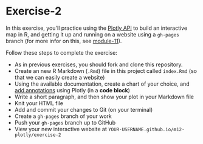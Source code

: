 # Exercise-2
In this exercise, you'll practice using the [Plotly API](https://plot.ly/r/) to build an interactive map in R, and getting it up and running on a website using a `gh-pages` branch (for more infor on this, see [module-11](https://github.com/INFO-201/m11-r-markdown)).

Follow these steps to complete the exercise:

- As in previous exercises, you should fork and clone this repository.
- Create an new R Markdown (`.Rmd`) file in this project called `index.Rmd` (so that we can easily create a website)
- Using the available documentation, create a chart of your choice, and [add annotations](https://plot.ly/r/text-and-annotations/) using Plotly (in a **code block**)
- Write a short paragraph, and then show your plot in your Markdown file
- Knit your HTML file
- Add and commit your changes to Git (on your terminal)
- Create a `gh-pages` branch of your work
- Push your `gh-pages` branch up to GitHub
- View your new interactive website at `YOUR-USERNAME.github.io/m12-plotly/exercise-2`
